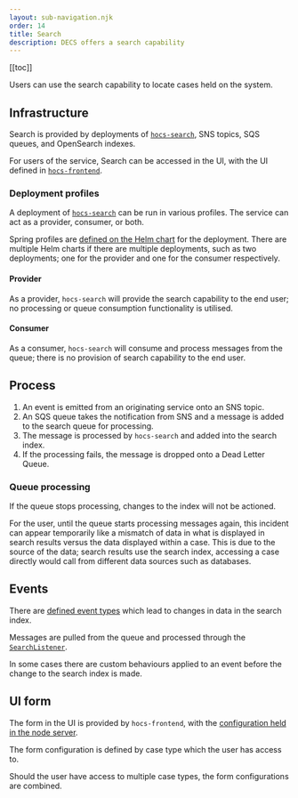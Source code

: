```yaml
---
layout: sub-navigation.njk
order: 14
title: Search
description: DECS offers a search capability
---
```


[[toc]]

Users can use the search capability to locate cases held on the system.

## Infrastructure
Search is provided by deployments of [`hocs-search`](https://github.com/UKHomeOffice/hocs-search), SNS topics, SQS queues, and OpenSearch indexes.

For users of the service, Search can be accessed in the UI, with the UI defined in [`hocs-frontend`](https://github.com/UKHomeOffice/hocs-frontend).

### Deployment profiles
A deployment of [`hocs-search`](https://github.com/UKHomeOffice/hocs-search) can be run in various profiles. The service can act as a provider, consumer, or both.

Spring profiles are [defined on the Helm chart](https://github.com/UKHomeOffice/hocs-helm-charts/blob/main/charts/hocs-search/values.yaml) for the deployment. There are multiple Helm charts if there are multiple deployments, such as two deployments; one for the provider and one for the consumer respectively.

#### Provider
As a provider, `hocs-search` will provide the search capability to the end user; no processing or queue consumption functionality is utilised.

#### Consumer
As a consumer, `hocs-search` will consume and process messages from the queue; there is no provision of search capability to the end user.

## Process
1. An event is emitted from an originating service onto an SNS topic.
2. An SQS queue takes the notification from SNS and a message is added to the search queue for processing.
3. The message is processed by `hocs-search` and added into the search index.
4. If the processing fails, the message is dropped onto a Dead Letter Queue.

### Queue processing
If the queue stops processing, changes to the index will not be actioned.

For the user, until the queue starts processing messages again, this incident can appear temporarily like a mismatch of data in what is displayed in search results versus the data displayed within a case. This is due to the source of the data; search results use the search index, accessing a case directly would call from different data sources such as databases.

## Events
There are [defined event types](https://github.com/UKHomeOffice/hocs-search/blob/main/src/main/java/uk/gov/digital/ho/hocs/search/application/queue/DataChangeType.java) which lead to changes in data in the search index.

Messages are pulled from the queue and processed through the [`SearchListener`](https://github.com/UKHomeOffice/hocs-search/blob/main/src/main/java/uk/gov/digital/ho/hocs/search/application/aws/SearchListener.java#L35).

In some cases there are custom behaviours applied to an event before the change to the search index is made.

## UI form
The form in the UI is provided by `hocs-frontend`, with the [configuration held in the node server](https://github.com/UKHomeOffice/hocs-frontend/blob/main/server/config/searchFields/config.json).

The form configuration is defined by case type which the user has access to.

Should the user have access to multiple case types, the form configurations are combined.
